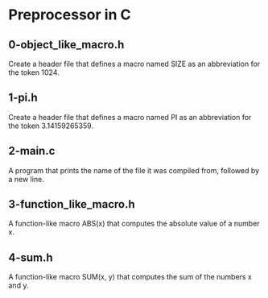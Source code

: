 # Preprocessor in C
## 0-object_like_macro.h
Create a header file that defines a macro named SIZE as an abbreviation for the token 1024.
## 1-pi.h
Create a header file that defines a macro named PI as an abbreviation for the token 3.14159265359.
## 2-main.c
A program that prints the name of the file it was compiled from, followed by a new line.
## 3-function_like_macro.h
A function-like macro ABS(x) that computes the absolute value of a number x.
## 4-sum.h
A function-like macro SUM(x, y) that computes the sum of the numbers x and y.
